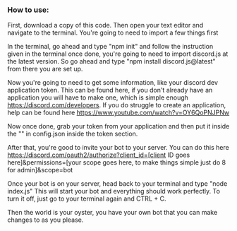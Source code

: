 ### How to use:

First, download a copy of this code.
Then open your text editor and navigate to the terminal. 
You're going to need to import a few things first

In the terminal, go ahead and type "npm init" and follow the instruction given in the terminal
once done, you're going to need to import discord.js at the latest version. So go ahead and type "npm install discord.js@latest" from there you are set up.

Now you're going to need to get some information, like your discord dev application token. This can be found here, if you don't already have an application you will have to make one, which is simple enough https://discord.com/developers. If you do struggle to create an application, help can be found here https://www.youtube.com/watch?v=OY6QoPNJPNw

Now once done, grab your token from your application and then put it inside the "" in config.json inside the token section.

After that, you're good to invite your bot to your server. You can do this here https://discord.com/oauth2/authorize?client_id=[client ID goes here]&permissions=[your scope goes here, to make things simple just do 8 for admin]&scope=bot

Once your bot is on your server, head back to your terminal and type "node index.js" This will start your bot and everything should work perfectly. To turn it off, just go to your terminal again and CTRL + C.

Then the world is your oyster, you have your own bot that you can make changes to as you please.
